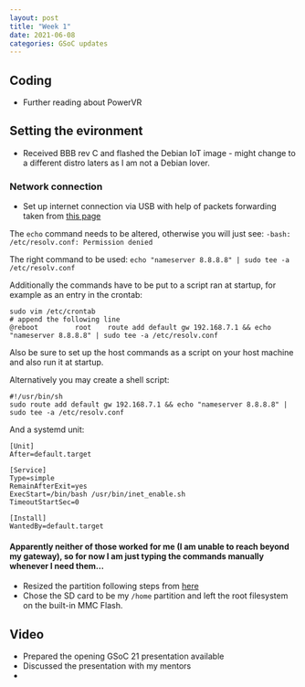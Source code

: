 ```yaml
---
layout: post
title: "Week 1"
date: 2021-06-08
categories: GSoC updates
---
```


## Coding
* Further reading about PowerVR

## Setting the evironment
* Received BBB rev C and flashed the Debian IoT image - might change to a different distro laters as I am not a Debian lover.

### Network connection
* Set up internet connection via USB with help of packets forwarding taken from [this page](http://jpdelacroix.com/tutorials/sharing-internet-beaglebone-black.html)

The `echo` command needs to be altered, otherwise you will just see:
`-bash: /etc/resolv.conf: Permission denied`

The right command to be used:
`echo "nameserver 8.8.8.8" | sudo tee -a /etc/resolv.conf`

Additionally the commands have to be put to a script ran at startup, for example as an entry in the crontab:
```config
sudo vim /etc/crontab
# append the following line
@reboot         root    route add default gw 192.168.7.1 && echo "nameserver 8.8.8.8" | sudo tee -a /etc/resolv.conf
```

Also be sure to set up the host commands as a script on your host machine and also run it at startup.

Alternatively you may create a shell script:
```
#!/usr/bin/sh
sudo route add default gw 192.168.7.1 && echo "nameserver 8.8.8.8" | sudo tee -a /etc/resolv.conf
```
And a systemd unit:
```
[Unit]
After=default.target

[Service]
Type=simple
RemainAfterExit=yes
ExecStart=/bin/bash /usr/bin/inet_enable.sh
TimeoutStartSec=0

[Install]
WantedBy=default.target
```
#### Apparently neither of those worked for me (I am unable to reach beyond my gateway), so for now I am just typing the commands manually whenever I need them...

* Resized the partition following steps from [here](https://elinux.org/Beagleboard:Expanding_File_System_Partition_On_A_microSD) 
* Chose the SD card to be my `/home` partition and left the root filesystem on the built-in MMC Flash.

## Video
* Prepared the opening GSoC 21 presentation available 
* Discussed the presentation with my mentors
* 
